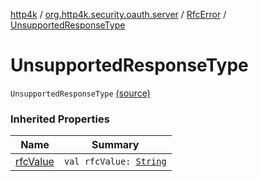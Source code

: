 [http4k](../../index.md) / [org.http4k.security.oauth.server](../index.md) / [RfcError](index.md) / [UnsupportedResponseType](./-unsupported-response-type.md)

# UnsupportedResponseType

`UnsupportedResponseType` [(source)](https://github.com/http4k/http4k/blob/master/http4k-security-oauth/src/main/kotlin/org/http4k/security/oauth/server/OAuthError.kt#L19)

### Inherited Properties

| Name | Summary |
|---|---|
| [rfcValue](rfc-value.md) | `val rfcValue: `[`String`](https://kotlinlang.org/api/latest/jvm/stdlib/kotlin/-string/index.html) |
